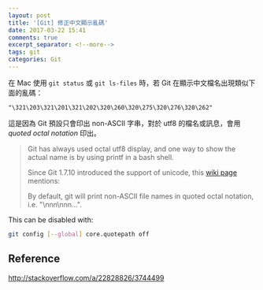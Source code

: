 ```yaml
---
layout: post
title: '[Git] 修正中文顯示亂碼'
date: 2017-03-22 15:41
comments: true
excerpt_separator: <!--more-->
tags: git
categories: Git
---
```


在 Mac 使用 `git status` 或 `git ls-files` 時，若 Git 在顯示中文檔名出現類似下面的亂碼：

`"\321\203\321\201\321\202\320\260\320\275\320\276\320\262"`

這是因為 Git 預設只會印出 non-ASCII 字串，對於 utf8 的檔名或訊息，會用 _quoted octal notation_ 印出。

<!--more-->

> Git has always used octal utf8 display, and one way to show the actual name is by using printf in a bash shell.
>
> Since Git 1.7.10 introduced the support of unicode, this [wiki page](https://github.com/msysgit/msysgit/wiki/Git-for-Windows-Unicode-Support) mentions:
>
> By default, git will print non-ASCII file names in quoted octal notation, i.e. "\nnn\nnn...".

This can be disabled with:

```bash
git config [--global] core.quotepath off
```

## Reference

<http://stackoverflow.com/a/22828826/3744499>

